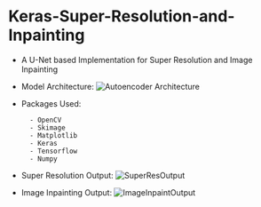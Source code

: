 # Keras-Super-Resolution-and-Inpainting
- A U-Net based Implementation for Super Resolution and Image Inpainting

- Model Architecture:
![Autoencoder Architecture](https://github.com/Shanks0465/Keras-Super-Resolution-and-Inpainting/blob/master/images/superres_model_plot.png)

- Packages Used:

        - OpenCV
        - Skimage
        - Matplotlib
        - Keras
        - Tensorflow
        - Numpy

- Super Resolution Output:
![SuperResOutput](https://github.com/Shanks0465/Keras-Super-Resolution-and-Inpainting/blob/master/images/SuperResOutput.PNG)

- Image Inpainting Output:
![ImageInpaintOutput](https://github.com/Shanks0465/Keras-Super-Resolution-and-Inpainting/blob/master/images/ImageInpaintOutput.PNG)
